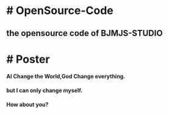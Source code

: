 
<h1># OpenSource-Code</h1>
<h2>the opensource code of BJMJS-STUDIO</h2>

<h1># Poster</h1>
<h4>AI Change the World,God Change everything.</h4>
<h4>but I can only change myself.</h4>
<h4>How about you?</h4>
